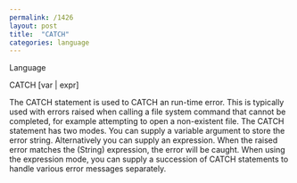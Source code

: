 ```yaml
---
permalink: /1426
layout: post
title:  "CATCH"
categories: language
---
```

Language

CATCH [var | expr]

The CATCH statement is used to CATCH an run-time error. This is typically used with errors raised when calling a file system command that cannot be completed, for example attempting to open a non-existent file. The CATCH statement has two modes. You can supply a variable argument to store the error string. Alternatively you can supply an expression. When the raised error matches the (String) expression, the error will be caught. When using the expression mode, you can supply a succession of CATCH statements to handle various error messages separately.




